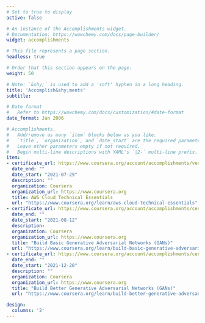 ```yaml
---
# Set to true to display
active: false

# An instance of the Accomplishments widget.
# Documentation: https://wowchemy.com/docs/page-builder/
widget: accomplishments

# This file represents a page section.
headless: true

# Order that this section appears on the page.
weight: 50

# Note: `&shy;` is used to add a 'soft' hyphen in a long heading.
title: 'Accomplish&shy;ments'
subtitle:

# Date format
#   Refer to https://wowchemy.com/docs/customization/#date-format
date_format: Jan 2006

# Accomplishments.
#   Add/remove as many `item` blocks below as you like.
#   `title`, `organization`, and `date_start` are the required parameters.
#   Leave other parameters empty if not required.
#   Begin multi-line descriptions with YAML's `|2-` multi-line prefix.
item:
- certificate_url: https://www.coursera.org/account/accomplishments/verify/R2B9RB6MRKYL?utm_source=link&utm_medium=certificate&utm_content=cert_image&utm_campaign=sharing_cta&utm_product=course
  date_end: ""
  date_start: "2021-07-29"
  description: ""
  organization: Coursera
  organization_url: https://www.coursera.org
  title: AWS Cloud Technical Essentials
  url: "https://www.coursera.org/learn/aws-cloud-technical-essentials"
- certificate_url: https://www.coursera.org/account/accomplishments/certificate/HG5W98WNA2RZ
  date_end: ""
  date_start: "2021-08-12"
  description: 
  organization: Coursera
  organization_url: https://www.coursera.org
  title: "Build Basic Generative Adversarial Networks (GANs)"
  url: "https://www.coursera.org/learn/build-basic-generative-adversarial-networks-gans?"
- certificate_url: https://www.coursera.org/account/accomplishments/certificate/QYP6Y2ENR54T
  date_end: ""
  date_start: "2021-12-20"
  description: ""
  organization: Coursera
  organization_url: https://www.coursera.org
  title: "Build Better Generative Adversarial Networks (GANs)"
  url: "https://www.coursera.org/learn/build-better-generative-adversarial-networks-gans"

design:
  columns: '2' 
---
```

